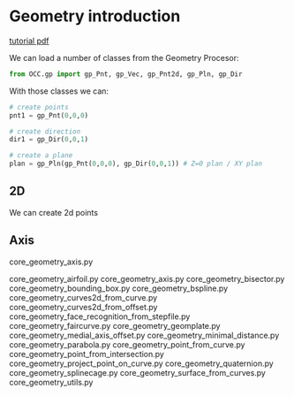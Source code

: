 # Geometry introduction
[tutorial pdf](http://trac.lecad.si/vaje/raw-attachment/wiki/PythonOcc/VisualizationOfGeometryWithUtilisingpythonOCC.pdf)

We can load a number of classes from the Geometry Procesor:

```python
from OCC.gp import gp_Pnt, gp_Vec, gp_Pnt2d, gp_Pln, gp_Dir
```

With those classes we can:
```python
# create points
pnt1 = gp_Pnt(0,0,0)

# create direction
dir1 = gp_Dir(0,0,1)

# create a plane
plan = gp_Pln(gp_Pnt(0,0,0), gp_Dir(0,0,1)) # Z=0 plan / XY plan
```

## 2D
We can create 2d points


## Axis
core_geometry_axis.py



core_geometry_airfoil.py
core_geometry_axis.py
core_geometry_bisector.py
core_geometry_bounding_box.py
core_geometry_bspline.py
core_geometry_curves2d_from_curve.py
core_geometry_curves2d_from_offset.py
core_geometry_face_recognition_from_stepfile.py
core_geometry_faircurve.py
core_geometry_geomplate.py
core_geometry_medial_axis_offset.py
core_geometry_minimal_distance.py
core_geometry_parabola.py
core_geometry_point_from_curve.py
core_geometry_point_from_intersection.py
core_geometry_project_point_on_curve.py
core_geometry_quaternion.py
core_geometry_splinecage.py
core_geometry_surface_from_curves.py
core_geometry_utils.py
